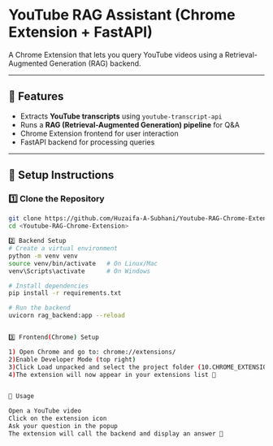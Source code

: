 # YouTube RAG Assistant (Chrome Extension + FastAPI)

A Chrome Extension that lets you query YouTube videos using a Retrieval-Augmented Generation (RAG) backend.

---

## 🚀 Features

- Extracts **YouTube transcripts** using `youtube-transcript-api`
- Runs a **RAG (Retrieval-Augmented Generation) pipeline** for Q&A
- Chrome Extension frontend for user interaction
- FastAPI backend for processing queries

---

## 🔧 Setup Instructions

### 1️⃣ Clone the Repository

```bash
git clone https://github.com/Huzaifa-A-Subhani/Youtube-RAG-Chrome-Extension.git
cd <Youtube-RAG-Chrome-Extension>

2️⃣ Backend Setup
# Create a virtual environment
python -m venv venv
source venv/bin/activate   # On Linux/Mac
venv\Scripts\activate      # On Windows

# Install dependencies
pip install -r requirements.txt

# Run the backend
uvicorn rag_backend:app --reload


3️⃣ Frontend(Chrome) Setup

1) Open Chrome and go to: chrome://extensions/
2)Enable Developer Mode (top right)
3)Click Load unpacked and select the project folder (10.CHROME_EXTENSION_PROJECT/)
4)The extension will now appear in your extensions list 🚀


📝 Usage

Open a YouTube video
Click on the extension icon
Ask your question in the popup
The extension will call the backend and display an answer 🎯
```
